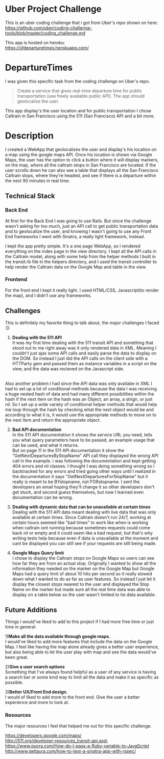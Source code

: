 # Uber Project Challenge
This is an uber coding challenge that i got from Uber's repo shown on here: <br>
https://github.com/uber/coding-challenge-tools/blob/master/coding_challenge.md

This app is hosted on heroku:<br>
https://sfdeparturetimes.herokuapp.com/

# DepartureTimes
I was given this specific task from the coding challenge on Uber's repo.

> Create a service that gives real-time departure time for public transportation (use freely available public API). The app should geolocalize the user.

This app display's the user location and for public transportation I chose Caltrain in San Francisco using the 511 (San Francisco) API and a bit more.

# Description
I created a WebApp that geolocalizes the user and display's his location on a map using the google maps API. Once his location is shown via Google Maps, the user has the option to click a button where it will display markers, on the map, where all the caltrain stops in San Francisco are located. If the user scrolls down he can also see a table that displays all the San Francisco Caltrain stops, where they're headed, and see if there is a departure within the next 90 minutes in real time.

## Technical Stack

### Back End

At first for the Back End I was going to use Rails. But since the challenge wasn't asking for too much, just an API call to get public transportation data and to geolocalize the user, and knowing I wasn't going to use any Front End frameworks I went with Sinatra, a really light framework, instead.

I kept the app pretty simple. It's a one page WebApp, so I rendered everything on the index page in the view directory. I kept all the API calls in the Caltrain model, along with some help from the helper methods I built in the transit.rb file in the helpers directory, and I used the transit controller to help render the Caltrain data on the Google Map and table in the view.


### Frontend<br/>
For the front end I kept it really light. I used HTML/CSS, Javascript(to render the map), and I didn't use any frameworks.

## Challenges
This is definitely my favorite thing to talk about, the major challenges I faced :D <br>

1) <strong>Dealing with the 511 API</strong><br>
It was my first time dealing with the 511 transit API and something that stood out to me right away was it only rendered data in XML. Meaning I couldn't just ajax some API calls and easily parse the data to display on the DOM. So instead I just did the API calls on the client side with a HTTParty gem and passed them as instance variables in a script on the view, and the data was recieved on the Javascript side.
<br>
Also another problem I had since the API data was only availabe in XML I had to set up a lot of conditional methods because the data I was receiving a huge nested hash of data and had many different possibilities within the hash if the next item on the hash was an Object, an array, a strign, or just nil. So I set up a wide variety of conditional helper methods that would help me loop through the hash by checking what the next object would be and according to what it is, it would use the appropriate methods to move on to the next item and return the appropriate object.

2) <strong>Bad API documentation</strong><br>
In the 511 API documentation it shows the service URL you need, tells you what query parameters have to be passed, an example usage that can be used, and what it returns. <br>
But on page 11 in the 511 API documentation it show the "GetNextDeparturesByStopName" API call they displayed the wrong API call in the example. I was following the documentation and kept getting 404 errors and nil classes. I thought I was doing something wrong so I backtracked for any errors and tried going other ways until I realized in the documentation it says "GetNextDeparturesForStopName" but it really is meant to be BYstopname, not FORstopname. I sent the developers an email hoping they'll change it so other developers don't get stuck, and second guess themselves, but now I learned even documentation can be wrong.

3) <strong>Dealing with dynamic data that can be unavailable at certain times</strong><br>
Dealing with the 511 API data meant dealing with live data that was only available at certain times. Since Caltrain doesn't run 24/7, working at certain hours seemed like "bad times" to work like when is working when caltrain isnt running because sometimes requests could come back nil or empty and it could seem like a bad request, but that's why writing tests help because even if data is unavailable at the moment and cant be displayed you can still see if your requests are still being made.

4) <strong>Google Maps Query limit</strong><br>
I chose to display the Caltrain stops on Google Maps so users can see how far they are from an actual stop. Originally I wanted to show all the information they needed on the marker on the Google Map but Google Maps had a query limit of about 10 hits per second so it really slowed down what I wanted to do as far as user features. So instead I just let it display the closest stops nearest to the user and displayed the Stop Name on the marker but made sure all the real time data was able to display on a table below so the user wasn't limited to he data available.


## Future Additions

Things I would've liked to add to this project if I had more free time or just time in general:

1)<strong>Make all the data available through google maps.</strong><br>
I would've liked to add more features that include the data on the Google Map. I feel like having the map alone already gives a better user experience, but also being able to let the user play with map and see the data would've been great.

2)<strong>Give a user search options</strong><br>
Something that I've always found helpful as a user of any service is having a search bar or some kind way to limit all the data and make it as specific as possible.

3)<strong>Better UX/Front End design.</strong><br>
I would of liked to add more to the front end. Give the user a better experience and more to look at.

### Resources
The major resources I feel that helped me out for this specific challenge.

https://developers.google.com/maps/<br>
http://511.org/developer-resources_transit-api.asp\<br>
https://www.quora.com/How-do-I-pass-a-Ruby-variable-to-JavaScript<br>
http://www.getlaura.com/how-to-test-a-sinatra-app-with-rspec/
